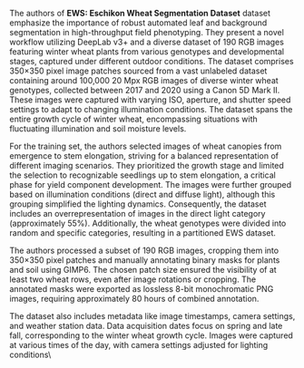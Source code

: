 The authors of **EWS: Eschikon Wheat Segmentation Dataset** dataset emphasize the importance of robust automated leaf and background segmentation in high-throughput field phenotyping. They present a novel workflow utilizing DeepLab v3+ and a diverse dataset of 190 RGB images featuring winter wheat plants from various genotypes and developmental stages, captured under different outdoor conditions. The dataset comprises 350×350 pixel image patches sourced from a vast unlabeled dataset containing around 100,000 20 Mpx RGB images of diverse winter wheat genotypes, collected between 2017 and 2020 using a Canon 5D Mark II. These images were captured with varying ISO, aperture, and shutter speed settings to adapt to changing illumination conditions. The dataset spans the entire growth cycle of winter wheat, encompassing situations with fluctuating illumination and soil moisture levels.

For the training set, the authors selected images of wheat canopies from emergence to stem elongation, striving for a balanced representation of different imaging scenarios. They prioritized the growth stage and limited the selection to recognizable seedlings up to stem elongation, a critical phase for yield component development. The images were further grouped based on illumination conditions (direct and diffuse light), although this grouping simplified the lighting dynamics. Consequently, the dataset includes an overrepresentation of images in the direct light category (approximately 55%). Additionally, the wheat genotypes were divided into random and specific categories, resulting in a partitioned EWS dataset.

The authors processed a subset of 190 RGB images, cropping them into 350×350 pixel patches and manually annotating binary masks for plants and soil using GIMP6. The chosen patch size ensured the visibility of at least two wheat rows, even after image rotations or cropping. The annotated masks were exported as lossless 8-bit monochromatic PNG images, requiring approximately 80 hours of combined annotation.

The dataset also includes metadata like image timestamps, camera settings, and weather station data. Data acquisition dates focus on spring and late fall, corresponding to the winter wheat growth cycle. Images were captured at various times of the day, with camera settings adjusted for lighting conditions\
